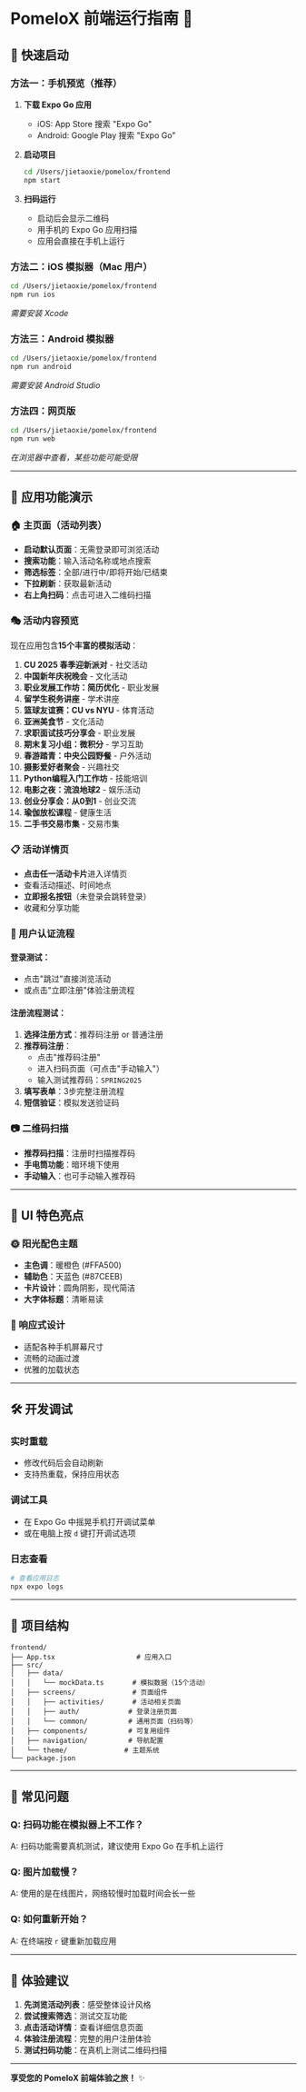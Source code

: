 # PomeloX 前端运行指南 🚀

## 🎯 快速启动

### 方法一：手机预览（推荐）
1. **下载 Expo Go 应用**
   - iOS: App Store 搜索 "Expo Go"
   - Android: Google Play 搜索 "Expo Go"

2. **启动项目**
   ```bash
   cd /Users/jietaoxie/pomelox/frontend
   npm start
   ```

3. **扫码运行**
   - 启动后会显示二维码
   - 用手机的 Expo Go 应用扫描
   - 应用会直接在手机上运行

### 方法二：iOS 模拟器（Mac 用户）
```bash
cd /Users/jietaoxie/pomelox/frontend
npm run ios
```
*需要安装 Xcode*

### 方法三：Android 模拟器
```bash
cd /Users/jietaoxie/pomelox/frontend
npm run android
```
*需要安装 Android Studio*

### 方法四：网页版
```bash
cd /Users/jietaoxie/pomelox/frontend
npm run web
```
*在浏览器中查看，某些功能可能受限*

---

## 📱 应用功能演示

### 🏠 主页面（活动列表）
- **启动默认页面**：无需登录即可浏览活动
- **搜索功能**：输入活动名称或地点搜索
- **筛选标签**：全部/进行中/即将开始/已结束
- **下拉刷新**：获取最新活动
- **右上角扫码**：点击可进入二维码扫描

### 🎭 活动内容预览
现在应用包含**15个丰富的模拟活动**：

1. **CU 2025 春季迎新派对** - 社交活动
2. **中国新年庆祝晚会** - 文化活动  
3. **职业发展工作坊：简历优化** - 职业发展
4. **留学生税务讲座** - 学术讲座
5. **篮球友谊赛：CU vs NYU** - 体育活动
6. **亚洲美食节** - 文化活动
7. **求职面试技巧分享会** - 职业发展
8. **期末复习小组：微积分** - 学习互助
9. **春游踏青：中央公园野餐** - 户外活动
10. **摄影爱好者聚会** - 兴趣社交
11. **Python编程入门工作坊** - 技能培训
12. **电影之夜：流浪地球2** - 娱乐活动
13. **创业分享会：从0到1** - 创业交流
14. **瑜伽放松课程** - 健康生活
15. **二手书交易市集** - 交易市集

### 📋 活动详情页
- **点击任一活动卡片**进入详情页
- 查看活动描述、时间地点
- **立即报名按钮**（未登录会跳转登录）
- 收藏和分享功能

### 🔐 用户认证流程
#### 登录测试：
- 点击"跳过"直接浏览活动
- 或点击"立即注册"体验注册流程

#### 注册流程测试：
1. **选择注册方式**：推荐码注册 or 普通注册
2. **推荐码注册**：
   - 点击"推荐码注册"
   - 进入扫码页面（可点击"手动输入"）
   - 输入测试推荐码：`SPRING2025`
3. **填写表单**：3步完整注册流程
4. **短信验证**：模拟发送验证码

### 📷 二维码扫描
- **推荐码扫描**：注册时扫描推荐码
- **手电筒功能**：暗环境下使用
- **手动输入**：也可手动输入推荐码

---

## 🎨 UI 特色亮点

### 🌞 阳光配色主题
- **主色调**：暖橙色 (#FFA500) 
- **辅助色**：天蓝色 (#87CEEB)
- **卡片设计**：圆角阴影，现代简洁
- **大字体标题**：清晰易读

### 📱 响应式设计
- 适配各种手机屏幕尺寸
- 流畅的动画过渡
- 优雅的加载状态

---

## 🛠 开发调试

### 实时重载
- 修改代码后会自动刷新
- 支持热重载，保持应用状态

### 调试工具
- 在 Expo Go 中摇晃手机打开调试菜单
- 或在电脑上按 `d` 键打开调试选项

### 日志查看
```bash
# 查看应用日志
npx expo logs
```

---

## 📂 项目结构

```
frontend/
├── App.tsx                    # 应用入口
├── src/
│   ├── data/
│   │   └── mockData.ts       # 模拟数据（15个活动）
│   ├── screens/              # 页面组件
│   │   ├── activities/       # 活动相关页面
│   │   ├── auth/            # 登录注册页面
│   │   └── common/          # 通用页面（扫码等）
│   ├── components/          # 可复用组件
│   ├── navigation/          # 导航配置
│   └── theme/              # 主题系统
└── package.json
```

---

## 🔧 常见问题

### Q: 扫码功能在模拟器上不工作？
A: 扫码功能需要真机测试，建议使用 Expo Go 在手机上运行

### Q: 图片加载慢？
A: 使用的是在线图片，网络较慢时加载时间会长一些

### Q: 如何重新开始？
A: 在终端按 `r` 键重新加载应用

---

## 🎉 体验建议

1. **先浏览活动列表**：感受整体设计风格
2. **尝试搜索筛选**：测试交互功能
3. **点击活动详情**：查看详细信息页面
4. **体验注册流程**：完整的用户注册体验
5. **测试扫码功能**：在真机上测试二维码扫描

---

**享受您的 PomeloX 前端体验之旅！** ✨
